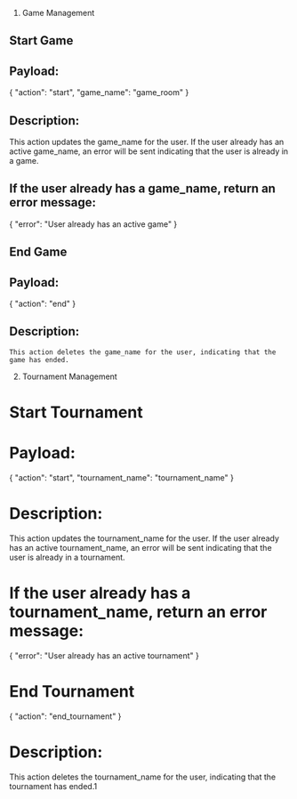 
1. Game Management

## Start Game
## Payload:
{
    "action": "start",
    "game_name": "game_room"
}
## Description:
This action updates the game_name for the user.
If the user already has an active game_name, an error will be sent indicating that the user is already in a game.

## If the user already has a game_name, return an error message:
{
    "error": "User already has an active game"
}

## End Game
## Payload:

{
    "action": "end"
}
## Description:
    This action deletes the game_name for the user, indicating that the game has ended.


2. Tournament Management


# Start Tournament
# Payload:

{
    "action": "start",
    "tournament_name": "tournament_name"
}

# Description:
This action updates the tournament_name for the user.
If the user already has an active tournament_name, an error will be sent indicating that the user is already in a tournament.

# If the user already has a tournament_name, return an error message: 

{
    "error": "User already has an active tournament"
}

# End Tournament
{
    "action": "end_tournament"
}

# Description:
This action deletes the tournament_name for the user, indicating that the tournament has ended.1